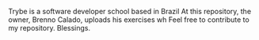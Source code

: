 Trybe is a software developer school based in Brazil
At this repository, the owner, Brenno Calado, uploads his exercises wh
Feel free to contribute to my repository.
Blessings.
